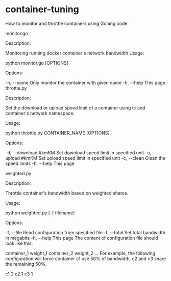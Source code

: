 # container-tuning
How to monitor and throttle containers using Golang code

monitor.go

Description:

Monitoring  running docker container's network bandwidth
Usage:

python monitor.go [OPTIONS]

Options:

-n, --name            Only monitor the container with given name
-h, --help            This page
throttle.py

Description:

Set the download or upload speed limit of a container using tc and container's network namespace.

Usage:

python throttle.py CONTAINER_NAME [OPTIONS]

Options:

-d, --download    #kmKM        Set download speed limit in specified unit
-u, --upload      #kmKM        Set upload speed limit in specified unit
-c, --clean                    Clean the speed limits
-h, --help                     This page


weighted.py

Description:

Throttle container's bandwidth based on weighted shares.

Usage:

python weighted.py [-f filename]

Options:

-f, --file        Read configuration from specified file
-t, --total       Set total bandwidth in megabits
-h, --help        This page
The content of configuration file should look like this:

container_1 weight_1
container_2 weight_2
...
For example, the following configuration will force container c1 use 50% of bandwidth, c2 and c3 share the remaining 50%.

c1 2
c2 1
c3 1
